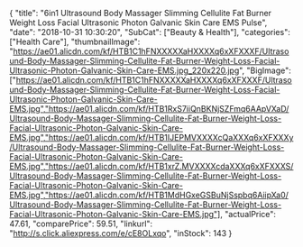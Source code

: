{
	"title": "6in1 Ultrasound Body Massager Slimming Cellulite Fat Burner Weight Loss Facial Ultrasonic Photon Galvanic Skin Care EMS Pulse",
	"date": "2018-10-31 10:30:20",
	"SubCat": ["Beauty & Health"],
	"categories": ["Health Care"],
	"thumbnailImage": "https://ae01.alicdn.com/kf/HTB1C1hFNXXXXXaHXXXXq6xXFXXXF/Ultrasound-Body-Massager-Slimming-Cellulite-Fat-Burner-Weight-Loss-Facial-Ultrasonic-Photon-Galvanic-Skin-Care-EMS.jpg_220x220.jpg",
	"BigImage": ["https://ae01.alicdn.com/kf/HTB1C1hFNXXXXXaHXXXXq6xXFXXXF/Ultrasound-Body-Massager-Slimming-Cellulite-Fat-Burner-Weight-Loss-Facial-Ultrasonic-Photon-Galvanic-Skin-Care-EMS.jpg","https://ae01.alicdn.com/kf/HTB1RxS7iiQnBKNjSZFmq6AApVXaD/Ultrasound-Body-Massager-Slimming-Cellulite-Fat-Burner-Weight-Loss-Facial-Ultrasonic-Photon-Galvanic-Skin-Care-EMS.jpg","https://ae01.alicdn.com/kf/HTB1IJEPMVXXXXcQaXXXq6xXFXXXy/Ultrasound-Body-Massager-Slimming-Cellulite-Fat-Burner-Weight-Loss-Facial-Ultrasonic-Photon-Galvanic-Skin-Care-EMS.jpg","https://ae01.alicdn.com/kf/HTB1xrZ.MVXXXXcdaXXXq6xXFXXXS/Ultrasound-Body-Massager-Slimming-Cellulite-Fat-Burner-Weight-Loss-Facial-Ultrasonic-Photon-Galvanic-Skin-Care-EMS.jpg","https://ae01.alicdn.com/kf/HTB1MdHGxeGSBuNjSspbq6AiipXa0/Ultrasound-Body-Massager-Slimming-Cellulite-Fat-Burner-Weight-Loss-Facial-Ultrasonic-Photon-Galvanic-Skin-Care-EMS.jpg"],
	"actualPrice": 47.61,
	"comparePrice": 59.51,
	"linkurl": "http://s.click.aliexpress.com/e/cE8OLxqo",
	"inStock": 143
}
